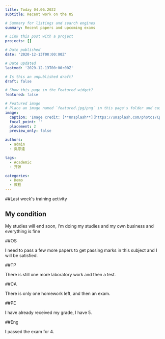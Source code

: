 ```yaml
---
title: Today 04.06.2022
subtitle: Recent work on the OS

# Summary for listings and search engines
summary: Recent papers and upcoming exams

# Link this post with a project
projects: []

# Date published
date: '2020-12-13T00:00:00Z'

# Date updated
lastmod: '2020-12-13T00:00:00Z'

# Is this an unpublished draft?
draft: false

# Show this page in the Featured widget?
featured: false

# Featured image
# Place an image named `featured.jpg/png` in this page's folder and customize its options here.
image:
  caption: 'Image credit: [**Unsplash**](https://unsplash.com/photos/CpkOjOcXdUY)'
  focal_point: ''
  placement: 2
  preview_only: false

authors:
  - admin
  - 吳恩達

tags:
  - Academic
  - 开源

categories:
  - Demo
  - 教程
---
```


##Last week's training activity

## My condition 

My studies will end soon, I'm doing my studies and my own business and everything is fine



##OS

I need to pass a few more papers to get passing marks in this subject and I will be satisfied.



##TP

There is still one more laboratory work and then a test.



##CA

There is only one homework left, and then an exam.



##PE

I have already received my grade, I have 5.



##Eng

I passed the exam for 4.
